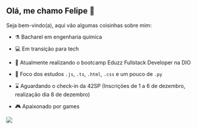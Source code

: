 ## Olá, me chamo Felipe :wave:

Seja bem-vindo(a), aqui vão algumas coisinhas sobre mim:

- :alembic: Bacharel em engenharia química

- :computer: Em transição para tech

- :seedling: Atualmente realizando o bootcamp Eduzz Fullstack Developer na DIO

- :book: Foco dos estudos `.js`, `.ts`, `.html`, `.css` e um pouco de `.py`

- :hourglass: Aguardando o check-in da 42SP (Inscrições de 1 a 6 de dezembro, realização dia 8 de dezembro)

- :video_game: Apaixonado por games

<img src="https://github-readme-stats.vercel.app/api/top-langs/?username=febatis&layout=compact&theme=react">
